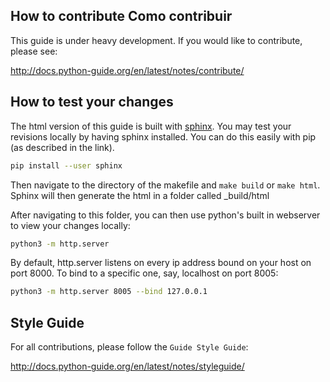 How to contribute
Como contribuir
-----------------

This guide is under heavy development. If you would like to contribute, please
see:

http://docs.python-guide.org/en/latest/notes/contribute/

How to test your changes
------------------------

The html version of this guide is built with [sphinx](http://www.sphinx-doc.org/en/stable/). You may test your revisions locally by having sphinx installed. You can do this easily with pip (as described in the link).

``` bash
pip install --user sphinx
```

Then navigate to the directory of the makefile and ```make build``` or ```make html```. Sphinx will then generate the html in a folder called _build/html

After navigating to this folder, you can then use python's built in webserver to view your changes locally:

``` bash
python3 -m http.server
```

By default, http.server listens on every ip address bound on your host on port 8000. To bind to a specific one, say, localhost on port 8005:

``` bash
python3 -m http.server 8005 --bind 127.0.0.1
```

Style Guide
-----------

For all contributions, please follow the `Guide Style Guide`:

http://docs.python-guide.org/en/latest/notes/styleguide/

